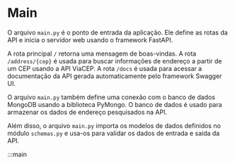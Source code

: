 # Main

O arquivo `main.py` é o ponto de entrada da aplicação. Ele define as rotas da API e inicia o servidor web usando o framework FastAPI.

A rota principal `/` retorna uma mensagem de boas-vindas. A rota `/address/{cep}` é usada para buscar informações de endereço a partir de um CEP usando a API ViaCEP. A rota `/docs` é usada para acessar a documentação da API gerada automaticamente pelo framework Swagger UI.

O arquivo `main.py` também define uma conexão com o banco de dados MongoDB usando a biblioteca PyMongo. O banco de dados é usado para armazenar os dados de endereço pesquisados na API.

Além disso, o arquivo `main.py` importa os modelos de dados definidos no módulo `schemas.py` e usa-os para validar os dados de entrada e saída da API.

:::main